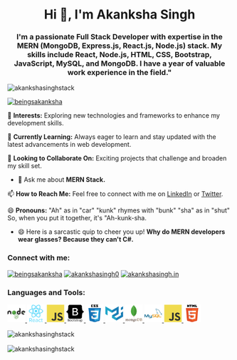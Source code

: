 <h1 align="center">Hi 👋, I'm Akanksha Singh</h1>
<h3 align="center">I'm a passionate Full Stack Developer with expertise in the MERN (MongoDB, Express.js, React.js, Node.js) stack. My skills include React, Node.js, HTML, CSS, Bootstrap, JavaScript, MySQL, and MongoDB. I have a year of valuable work experience in the field."</h3>

<p align="left"> <img src="https://komarev.com/ghpvc/?username=akankshasinghstack&label=Profile%20views&color=0e75b6&style=flat" alt="akankshasinghstack" /> </p>

<p align="left"> <a href="https://twitter.com/beingsakanksha" target="blank"><img src="https://img.shields.io/twitter/follow/beingsakanksha?logo=twitter&style=for-the-badge" alt="beingsakanksha" /></a> </p>

👀 **Interests:** Exploring new technologies and frameworks to enhance my development skills.

🌱 **Currently Learning:** Always eager to learn and stay updated with the latest advancements in web development.

💞 **Looking to Collaborate On:** Exciting projects that challenge and broaden my skill set.

- 💬 Ask me about **MERN Stack.**

📫 **How to Reach Me:** Feel free to connect with me on [LinkedIn](https://www.linkedin.com/in/akankshasingh0/) or [Twitter](https://twitter.com/beingsakanksha).

😄 **Pronouns:** "Ah" as in "car"
                  "kunk" rhymes with "bunk"
                  "sha" as in "shut"
                  So, when you put it together, it's "Ah-kunk-sha.
                  
- 😄 Here is a sarcastic quip to cheer you up! **Why do MERN developers wear glasses? Because they can't C#.**

<h3 align="left">Connect with me:</h3>
<p align="left">
<a href="https://twitter.com/beingsakanksha" target="blank"><img align="center" src="https://raw.githubusercontent.com/rahuldkjain/github-profile-readme-generator/master/src/images/icons/Social/twitter.svg" alt="beingsakanksha" height="30" width="40" /></a>
<a href="https://linkedin.com/in/akankshasingh0" target="blank"><img align="center" src="https://raw.githubusercontent.com/rahuldkjain/github-profile-readme-generator/master/src/images/icons/Social/linked-in-alt.svg" alt="akankshasingh0" height="30" width="40" /></a>
<a href="https://instagram.com/akankshasingh.in" target="blank"><img align="center" src="https://raw.githubusercontent.com/rahuldkjain/github-profile-readme-generator/master/src/images/icons/Social/instagram.svg" alt="akankshasingh.in" height="30" width="40" /></a>
</p>

<h3 align="left">Languages and Tools:</h3>
<p align="left"> 
  <a href="https://nodejs.org" target="_blank" rel="noreferrer"> <img src="https://raw.githubusercontent.com/devicons/devicon/master/icons/nodejs/nodejs-original-wordmark.svg" alt="nodejs" width="40" height="40"/> </a>
  <a href="https://reactjs.org/" target="_blank" rel="noreferrer"> <img src="https://raw.githubusercontent.com/devicons/devicon/master/icons/react/react-original-wordmark.svg" alt="react" width="40" height="40"/> </a>
  <a href="https://developer.mozilla.org/en-US/docs/Web/JavaScript" target="_blank" rel="noreferrer"> <img src="https://raw.githubusercontent.com/devicons/devicon/master/icons/javascript/javascript-original.svg" alt="javascript" width="40" height="40"/> </a>
  <a href="https://getbootstrap.com" target="_blank" rel="noreferrer"> <img src="https://raw.githubusercontent.com/devicons/devicon/master/icons/bootstrap/bootstrap-plain-wordmark.svg" alt="bootstrap" width="40" height="40"/> </a>
  <a href="https://www.w3schools.com/css/" target="_blank" rel="noreferrer"> <img src="https://raw.githubusercontent.com/devicons/devicon/master/icons/css3/css3-original-wordmark.svg" alt="css3" width="40" height="40"/> </a>
  <a href="https://material-ui.com/" target="_blank" rel="noreferrer"> <img src="https://raw.githubusercontent.com/devicons/devicon/master/icons/materialui/materialui-original.svg" alt="materialui" width="40" height="40"/> </a>
  <a href="https://www.mongodb.com/" target="_blank" rel="noreferrer"> <img src="https://raw.githubusercontent.com/devicons/devicon/master/icons/mongodb/mongodb-original-wordmark.svg" alt="mongodb" width="40" height="40"/> </a>
  <a href="https://www.mysql.com/" target="_blank" rel="noreferrer"> <img src="https://raw.githubusercontent.com/devicons/devicon/master/icons/mysql/mysql-original-wordmark.svg" alt="mysql" width="40" height="40"/> </a>
  <a href="https://www.javascript.com/" target="_blank" rel="noreferrer"> <img src="https://raw.githubusercontent.com/devicons/devicon/master/icons/javascript/javascript-original.svg" alt="javascript" width="40" height="40"/> </a>
  <a href="https://www.w3.org/html/" target="_blank" rel="noreferrer"> <img src="https://raw.githubusercontent.com/devicons/devicon/master/icons/html5/html5-original-wordmark.svg" alt="html5" width="40" height="40"/> </a>
  <!-- Add more icons as needed -->
</p>

<p><img align="center" src="https://github-readme-stats.vercel.app/api/top-langs?username=akankshasinghstack&show_icons=true&locale=en&layout=compact" alt="akankshasinghstack" /></p>

<p><img align="center" src="https://github-readme-streak-stats.herokuapp.com/?user=akankshasinghstack&" alt="akankshasinghstack" /></p>
